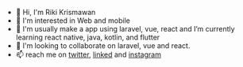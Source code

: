 -   👋 Hi, I'm Riki Krismawan
-   👀 I'm interested in Web and mobile
-   🌱 I'm usually make a app using laravel, vue, react and I’m currently learning react native, java, kotlin, and flutter
-   💞️ I'm looking to collaborate on laravel, vue and react.
-   📫 reach me on [twitter](https://twitter.com/krismawan_riki), [linked](https://www.linkedin.com/in/krismawan-riki-82967615a/) and [instagram](https://www.instagram.com/krismawan_riki)

<!---
krismawan4/krismawan4 is a ✨ special ✨ repository because its `README.md` (this file) appears on your GitHub profile.
You can click the Preview link to take a look at your changes.
--->
